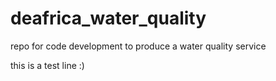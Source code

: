 # deafrica_water_quality
repo for code development to produce a water quality service

this is a test line :)
